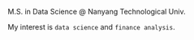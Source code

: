 M.S. in Data Science @ Nanyang Technological Univ.

My interest is `data science` and `finance analysis`.

<!---
Revive-dontwanttocode/Revive-dontwanttocode is a ✨ special ✨ repository because its `README.md` (this file) appears on your GitHub profile.
You can click the Preview link to take a look at your changes.
--->
